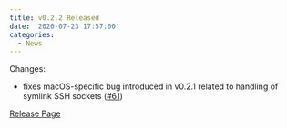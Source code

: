 ```yaml
---
title: v0.2.2 Released
date: '2020-07-23 17:57:00'
categories:
  - News
---
```


Changes:

- fixes macOS-specific bug introduced in v0.2.1 related to handling of symlink SSH sockets ([#61](https://github.com/earthly/earthly/issues/61))

[Release Page](https://github.com/earthly/earthly/releases/tag/v0.2.2)

